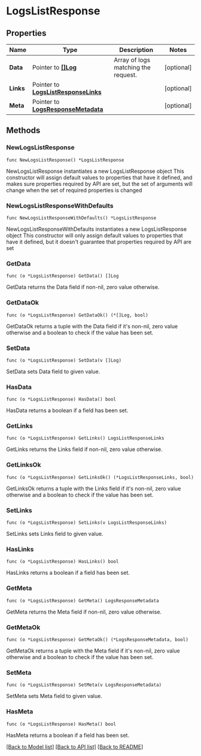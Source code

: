 # LogsListResponse

## Properties

Name | Type | Description | Notes
------------ | ------------- | ------------- | -------------
**Data** | Pointer to [**[]Log**](Log.md) | Array of logs matching the request. | [optional] 
**Links** | Pointer to [**LogsListResponseLinks**](LogsListResponseLinks.md) |  | [optional] 
**Meta** | Pointer to [**LogsResponseMetadata**](LogsResponseMetadata.md) |  | [optional] 

## Methods

### NewLogsListResponse

`func NewLogsListResponse() *LogsListResponse`

NewLogsListResponse instantiates a new LogsListResponse object
This constructor will assign default values to properties that have it defined,
and makes sure properties required by API are set, but the set of arguments
will change when the set of required properties is changed

### NewLogsListResponseWithDefaults

`func NewLogsListResponseWithDefaults() *LogsListResponse`

NewLogsListResponseWithDefaults instantiates a new LogsListResponse object
This constructor will only assign default values to properties that have it defined,
but it doesn't guarantee that properties required by API are set

### GetData

`func (o *LogsListResponse) GetData() []Log`

GetData returns the Data field if non-nil, zero value otherwise.

### GetDataOk

`func (o *LogsListResponse) GetDataOk() (*[]Log, bool)`

GetDataOk returns a tuple with the Data field if it's non-nil, zero value otherwise
and a boolean to check if the value has been set.

### SetData

`func (o *LogsListResponse) SetData(v []Log)`

SetData sets Data field to given value.

### HasData

`func (o *LogsListResponse) HasData() bool`

HasData returns a boolean if a field has been set.

### GetLinks

`func (o *LogsListResponse) GetLinks() LogsListResponseLinks`

GetLinks returns the Links field if non-nil, zero value otherwise.

### GetLinksOk

`func (o *LogsListResponse) GetLinksOk() (*LogsListResponseLinks, bool)`

GetLinksOk returns a tuple with the Links field if it's non-nil, zero value otherwise
and a boolean to check if the value has been set.

### SetLinks

`func (o *LogsListResponse) SetLinks(v LogsListResponseLinks)`

SetLinks sets Links field to given value.

### HasLinks

`func (o *LogsListResponse) HasLinks() bool`

HasLinks returns a boolean if a field has been set.

### GetMeta

`func (o *LogsListResponse) GetMeta() LogsResponseMetadata`

GetMeta returns the Meta field if non-nil, zero value otherwise.

### GetMetaOk

`func (o *LogsListResponse) GetMetaOk() (*LogsResponseMetadata, bool)`

GetMetaOk returns a tuple with the Meta field if it's non-nil, zero value otherwise
and a boolean to check if the value has been set.

### SetMeta

`func (o *LogsListResponse) SetMeta(v LogsResponseMetadata)`

SetMeta sets Meta field to given value.

### HasMeta

`func (o *LogsListResponse) HasMeta() bool`

HasMeta returns a boolean if a field has been set.


[[Back to Model list]](../README.md#documentation-for-models) [[Back to API list]](../README.md#documentation-for-api-endpoints) [[Back to README]](../README.md)


